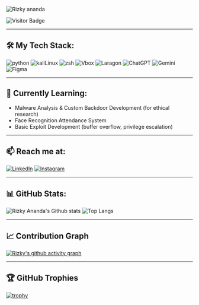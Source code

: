 
![Rizky ananda](img/Figma%20basics%20(1).png)

![Visitor Badge](https://komarev.com/ghpvc/?username=rizkyannd&style=for-the-badge)

---
## 🛠️ My Tech Stack:
![python](https://img.shields.io/badge/Python-FFD43B?style=for-the-badge&logo=python&logoColor=blue) ![kaliLinux](https://img.shields.io/badge/Kali_Linux-557C94?style=for-the-badge&logo=kali-linux&logoColor=white) ![zsh](https://img.shields.io/badge/Zsh-F15A24?style=for-the-badge&logo=Zsh&logoColor=white) ![Vbox](https://img.shields.io/badge/VirtualBox-21416b?style=for-the-badge&logo=VirtualBox&logoColor=white) ![Laragon](https://img.shields.io/badge/Laragon-0E83CD?style=for-the-badge&logo=Laragon&logoColor=white) ![ChatGPT](https://img.shields.io/badge/ChatGPT-74aa9c?style=for-the-badge&logo=openai&logoColor=white) ![Gemini](https://img.shields.io/badge/Google%20Gemini-8E75B2?style=for-the-badge&logo=googlegemini&logoColor=white) ![Figma](https://img.shields.io/badge/Figma-F24E1E?style=for-the-badge&logo=figma&logoColor=white)

---
## 🚧 Currently Learning:
- Malware Analysis & Custom Backdoor Development (for ethical research)
- Face Recognition Attendance System
- Basic Exploit Development (buffer overflow, privilege escalation)

---
## 📫 Reach me at:
[![LinkedIn](https://img.shields.io/badge/LinkedIn-0077B5?style=for-the-badge&logo=linkedin&logoColor=white)](https://www.linkedin.com/in/rizky-ananda-b1bb07342/) [![Instagram](https://img.shields.io/badge/Instagram-E4405F?style=for-the-badge&logo=instagram&logoColor=white)](https://www.instagram.com/kyrizky.a/)

---
## 📊 GitHub Stats:
![Rizky Ananda's Github stats](https://github-readme-stats.vercel.app/api?username=rizkyannd&show_icons=true&theme=radical)
![Top Langs](https://github-readme-stats.vercel.app/api/top-langs/?username=rizkyannd&theme=radical&layout=compact)

---
## 📈 Contribution Graph
[![Rizky's github activity graph](https://github-readme-activity-graph.vercel.app/graph?username=rizkyannd&theme=radical)](https://github.com/ashutosh00710/github-readme-activity-graph)

---
## 🏆 GitHub Trophies
[![trophy](https://github-profile-trophy.vercel.app/?username=rizkyannd&theme=radical)](https://github.com/ryo-ma/github-profile-trophy)
